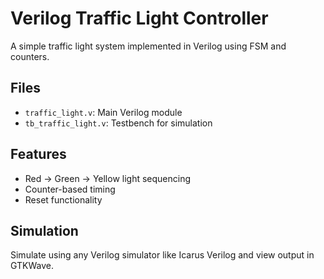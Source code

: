 # Verilog Traffic Light Controller

A simple traffic light system implemented in Verilog using FSM and counters.

## Files
- `traffic_light.v`: Main Verilog module
- `tb_traffic_light.v`: Testbench for simulation
## Features
- Red → Green → Yellow light sequencing
- Counter-based timing
- Reset functionality

## Simulation
Simulate using any Verilog simulator like Icarus Verilog and view output in GTKWave.
